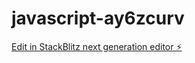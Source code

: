# javascript-ay6zcurv

[Edit in StackBlitz next generation editor ⚡️](https://stackblitz.com/~/github.com/THARUNI22/javascript-ay6zcurv)